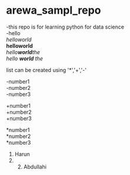 # arewa_sampl_repo
-this repo is for learning python for data science  
-hello     
_helloworld_              
__helloworld__                 
_hello**world**the_                 
_hello **world** the_

list can be created using '*','+','-'  


-number1  
-number2  
-number3  

      
+number1  
+number2  
+number3  
    
*number1  
*number2  
*number3  

1. Harun
2. 2. Abdullahi
